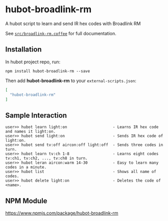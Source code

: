 # hubot-broadlink-rm

A hubot script to learn and send IR hex codes with Broadlink RM

See [`src/broadlink-rm.coffee`](src/broadlink-rm.coffee) for full documentation.

## Installation

In hubot project repo, run:

`npm install hubot-broadlink-rm --save`

Then add **hubot-broadlink-rm** to your `external-scripts.json`:

```json
[
  "hubot-broadlink-rm"
]
```

## Sample Interaction

```
user>> hubot learn light:on                    - Learns IR hex code and names it light:on.
user>> hubot send light:on                     - Sends IR hex code of light:on.
user>> hubot send tv:off aircon:off light:off  - Sends three codes in turn.
user>> hubot learn tv:ch 1-8                   - Learns eight codes tv:ch1, tv:ch2, ..., tv:ch8 in turn.
user>> hubot leran aircon:warm 14-30           - Easy to learn many codes in a minute.
user>> hubot list                              - Shows all name of codes.
user>> hubot delete light:on                   - Deletes the code of <name>.
```

## NPM Module

https://www.npmjs.com/package/hubot-broadlink-rm
